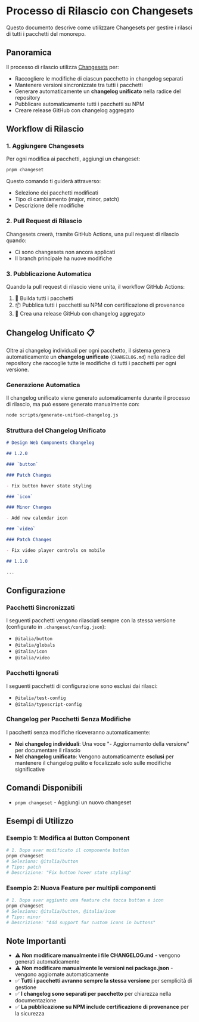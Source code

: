 # Processo di Rilascio con Changesets

Questo documento descrive come utilizzare Changesets per gestire i rilasci di tutti i pacchetti del monorepo.

## Panoramica

Il processo di rilascio utilizza [Changesets](https://github.com/changesets/changesets) per:

- Raccogliere le modifiche di ciascun pacchetto in changelog separati
- Mantenere versioni sincronizzate tra tutti i pacchetti
- Generare automaticamente un **changelog unificato** nella radice del repository
- Pubblicare automaticamente tutti i pacchetti su NPM
- Creare release GitHub con changelog aggregato

## Workflow di Rilascio

### 1. Aggiungere Changesets

Per ogni modifica ai pacchetti, aggiungi un changeset:

```bash
pnpm changeset
```

Questo comando ti guiderà attraverso:

- Selezione dei pacchetti modificati
- Tipo di cambiamento (major, minor, patch)
- Descrizione delle modifiche

### 2. Pull Request di Rilascio

Changesets creerà, tramite GitHub Actions, una pull request di rilascio quando:

- Ci sono changesets non ancora applicati
- Il branch principale ha nuove modifiche

### 3. Pubblicazione Automatica

Quando la pull request di rilascio viene unita, il workflow GitHub Actions:

1. 🔨 Builda tutti i pacchetti
2. 📦 Pubblica tutti i pacchetti su NPM con certificazione di provenance
3. 📄 Crea una release GitHub con changelog aggregato

## Changelog Unificato 📋

Oltre ai changelog individuali per ogni pacchetto, il sistema genera automaticamente un **changelog unificato** (`CHANGELOG.md`) nella radice del repository che raccoglie tutte le modifiche di tutti i pacchetti per ogni versione.

### Generazione Automatica

Il changelog unificato viene generato automaticamente durante il processo di rilascio, ma può essere generato manualmente con:

```bash
node scripts/generate-unified-changelog.js
```

### Struttura del Changelog Unificato

```markdown
# Design Web Components Changelog

## 1.2.0

### `button`

### Patch Changes

- Fix button hover state styling

### `icon`

### Minor Changes

- Add new calendar icon

### `video`

### Patch Changes

- Fix video player controls on mobile

## 1.1.0

...
```

## Configurazione

### Pacchetti Sincronizzati

I seguenti pacchetti vengono rilasciati sempre con la stessa versione (configurato in `.changeset/config.json`):

- `@italia/button`
- `@italia/globals`
- `@italia/icon`
- `@italia/video`

### Pacchetti Ignorati

I seguenti pacchetti di configurazione sono esclusi dai rilasci:

- `@italia/test-config`
- `@italia/typescript-config`

### Changelog per Pacchetti Senza Modifiche

I pacchetti senza modifiche riceveranno automaticamente:

- **Nei changelog individuali**: Una voce "- Aggiornamento della versione" per documentare il rilascio
- **Nel changelog unificato**: Vengono automaticamente **esclusi** per mantenere il changelog pulito e focalizzato solo sulle modifiche significative

## Comandi Disponibili

- `pnpm changeset` - Aggiungi un nuovo changeset

## Esempi di Utilizzo

### Esempio 1: Modifica al Button Component

```bash
# 1. Dopo aver modificato il componente button
pnpm changeset
# Seleziona: @italia/button
# Tipo: patch
# Descrizione: "Fix button hover state styling"
```

### Esempio 2: Nuova Feature per multipli componenti

```bash
# 1. Dopo aver aggiunto una feature che tocca button e icon
pnpm changeset
# Seleziona: @italia/button, @italia/icon
# Tipo: minor
# Descrizione: "Add support for custom icons in buttons"
```

## Note Importanti

- ⚠️ **Non modificare manualmente i file CHANGELOG.md** - vengono generati automaticamente
- ⚠️ **Non modificare manualmente le versioni nei package.json** - vengono aggiornate automaticamente
- ✅ **Tutti i pacchetti avranno sempre la stessa versione** per semplicità di gestione
- ✅ **I changelog sono separati per pacchetto** per chiarezza nella documentazione
- ✅ **La pubblicazione su NPM include certificazione di provenance** per la sicurezza
